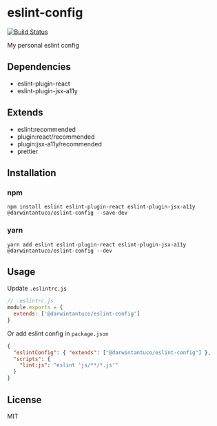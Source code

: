 # eslint-config

[![Build Status](https://travis-ci.org/darwintantuco/eslint-config.svg?branch=master)](https://travis-ci.org/darwintantuco/eslint-config)

My personal eslint config

## Dependencies

- eslint-plugin-react
- eslint-plugin-jsx-a11y

## Extends

- eslint:recommended
- plugin:react/recommended
- plugin:jsx-a11y/recommended
- prettier

## Installation

### npm

```
npm install eslint eslint-plugin-react eslint-plugin-jsx-a11y @darwintantuco/eslint-config --save-dev
```

### yarn

```
yarn add eslint eslint-plugin-react eslint-plugin-jsx-a11y @darwintantuco/eslint-config --dev
```

## Usage

Update `.eslintrc.js`

```js
// .eslintrc.js
module.exports = {
  extends: ['@darwintantuco/eslint-config']
}
```

Or add eslint config in `package.json`

```json
{
  "eslintConfig": { "extends": ["@darwintantuco/eslint-config"] },
  "scripts": {
    "lint:js": "eslint 'js/**/*.js'"
  }
}
```

## License

MIT
